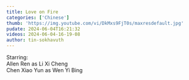```yaml
---
title: Love on Fire
categories: ['Chinese']
thumb: 'https://img.youtube.com/vi/DkMxs9FjT0s/maxresdefault.jpg'
pudate: 2024-06-04T16:21:32
videos: 2024-06-04-16-19-08
author: tin-sokhavuth
---
```

Starring:<br/>
Allen Ren as Li Xi Cheng<br/>
Chen Xiao Yun as Wen Yi Bing